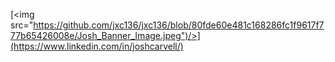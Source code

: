 [<img src="https://github.com/jxc136/jxc136/blob/80fde60e481c168286fc1f9617f777b65426008e/Josh_Banner_Image.jpeg")/>](https://www.linkedin.com/in/joshcarvell/)
